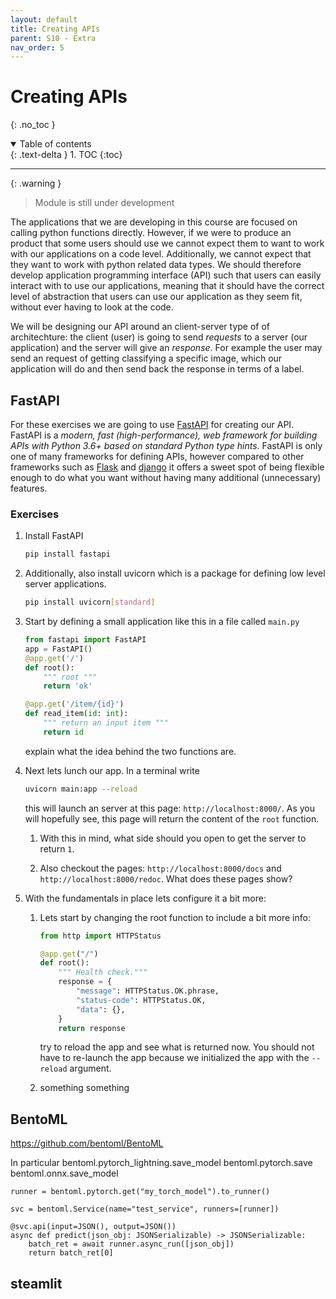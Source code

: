 ```yaml
---
layout: default
title: Creating APIs
parent: S10 - Extra
nav_order: 5
---
```


# Creating APIs
{: .no_toc }

<details open markdown="block">
  <summary>
    Table of contents
  </summary>
  {: .text-delta }
1. TOC
{:toc}
</details>

---

{: .warning }
> Module is still under development

The applications that we are developing in this course are focused on calling python functions directly. However, if we
were to produce an product that some users should use we cannot expect them to want to work with our applications on a
code level. Additionally, we cannot expect that they want to work with python related data types. We should therefore
develop application programming interface (API) such that users can easily interact with to use our applications,
meaning that it should have the correct level of abstraction that users can use our application as they seem fit,
without ever having to look at the code.

We will be designing our API around an client-server type of of architechture: the client (user) is going to send
*requests* to a server (our application) and the server will give an *response*. For example the user may send an
request of getting classifying a specific image, which our application will do and then send back the response in
terms of a label.

## FastAPI

For these exercises we are going to use [FastAPI](https://fastapi.tiangolo.com/) for creating our API. FastAPI is a
*modern, fast (high-performance), web framework for building APIs with Python 3.6+ based on standard Python type hints*.
FastAPI is only one of many frameworks for defining APIs, however compared to other frameworks such as
[Flask](https://flask.palletsprojects.com/en/2.0.x/) and [django](https://www.djangoproject.com/) it offers a sweet
spot of being flexible enough to do what you want without having many additional (unnecessary) features.

### Exercises

1. Install FastAPI
   ```bash
   pip install fastapi
   ```

2. Additionally, also install uvicorn which is a package for defining low level server applications.
   ```bash
   pip install uvicorn[standard]
   ```

3. Start by defining a small application like this in a file called `main.py`
   ```python
   from fastapi import FastAPI
   app = FastAPI()
   @app.get('/')
   def root():
       """ root """
       return 'ok'

   @app.get('/item/{id}')
   def read_item(id: int):
       """ return an input item """
       return id
   ```
   explain what the idea behind the two functions are.

4. Next lets lunch our app. In a terminal write
   ```bash
   uvicorn main:app --reload
   ```
   this will launch an server at this page: `http://localhost:8000/`. As you will hopefully see, this
   page will return the content of the `root` function.

   1. With this in mind, what side should you open to get the server to return `1`.

   2. Also checkout the pages: `http://localhost:8000/docs` and `http://localhost:8000/redoc`. What does
      these pages show?

5. With the fundamentals in place lets configure it a bit more:

   1. Lets start by changing the root function to include a bit more info:
      ```python
      from http import HTTPStatus

      @app.get("/")
      def root():
          """ Health check."""
          response = {
              "message": HTTPStatus.OK.phrase,
              "status-code": HTTPStatus.OK,
              "data": {},
          }
          return response
      ```
      try to reload the app and see what is returned now. You should not have to re-launch the app because we
      initialized the app with the `--reload` argument.

   2. something something

## BentoML

https://github.com/bentoml/BentoML

In particular
bentoml.pytorch_lightning.save_model
bentoml.pytorch.save
bentoml.onnx.save_model

```
runner = bentoml.pytorch.get("my_torch_model").to_runner()

svc = bentoml.Service(name="test_service", runners=[runner])

@svc.api(input=JSON(), output=JSON())
async def predict(json_obj: JSONSerializable) -> JSONSerializable:
    batch_ret = await runner.async_run([json_obj])
    return batch_ret[0]
```

## steamlit
